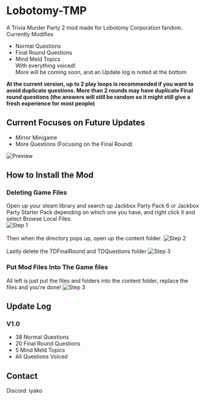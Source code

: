 # Lobotomy-TMP
 A Trivia Murder Party 2 mod made for Lobotomy Corporation fandom.
 Currently Modifies
 - Normal Questions
 - Final Round Questions
 - Mind Meld Topics
<br>With everything voiced!<br>More will be coming soon, and an Update log is noted at the bottom

**At the current version, up to 2 play loops is recommended if you want to avoid duplicate questions. More than 2 rounds may have duplicate Final round questions (tho answers will still be random so it might still give a fresh experience for most people)**

## Current Focuses on Future Updates
- Mirror Minigame
- More Questions (Focusing on the Final Round)

![Preview](https://i.ibb.co/SwcdmS39/image.png)


## How to Install the Mod
### Deleting Game Files
Open up your steam library and search up Jackbox Party Pack 6 or Jackbox Party Starter Pack depending on which one you have, and right click it and select Browse Local Files.<br>
![Step 1](https://i.ibb.co/HrGw0gt/Screenshot-2024-08-26-235023.png)
<br><br>Then when the directory pops up, open up the content folder.
![Step 2](https://i.ibb.co/BPkWjP4/Screenshot-2024-08-26-235109.png)
<br><br>Lastly delete the TDFinalRound and TDQuestions folder
![Step 3](https://i.ibb.co/mbNZcGv/Screenshot-2024-08-26-235200.png)
### Put Mod Files Into The Game files
All left is just put the files and folders into the content folder, replace the files and you're done!
![Step 3](https://i.ibb.co/0DtT1r3/Screenshot-2024-08-27-000254.png)

## Update Log
### V1.0
- 38 Normal Questions
- 20 Final Round Questions
- 5 Mind Meld Topics
- All Questions Voiced

## Contact
Discord: iyako
